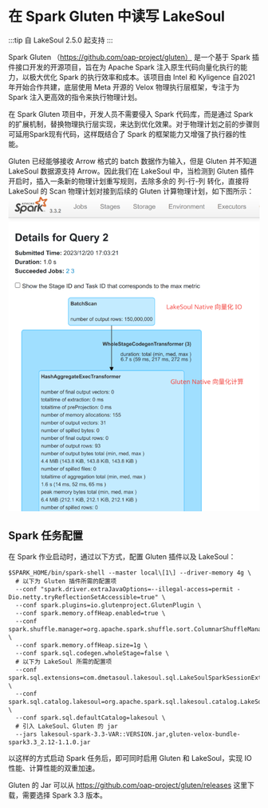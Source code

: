# 在 Spark Gluten 中读写 LakeSoul

:::tip
自 LakeSoul 2.5.0 起支持
:::

Spark Gluten （https://github.com/oap-project/gluten） 是一个基于 Spark 插件接口开发的开源项目，旨在为 Apache Spark 注入原生代码向量化执行的能力，以极大优化 Spark 的执行效率和成本。该项目由 Intel 和 Kyligence 自2021年开始合作共建，底层使用 Meta 开源的 Velox 物理执行层框架，专注于为 Spark 注入更高效的指令来执行物理计划。

在 Spark Gluten 项目中，开发人员不需要侵入 Spark 代码库，而是通过 Spark 的扩展机制，替换物理执行层实现，来达到优化效果。对于物理计划之前的步骤则可延用Spark现有代码，这样既结合了 Spark 的框架能力又增强了执行器的性能。

Gluten 已经能够接收 Arrow 格式的 batch 数据作为输入，但是 Gluten 并不知道 LakeSoul 数据源支持 Arrow。因此我们在 LakeSoul 中，当检测到 Gluten 插件开启时，插入一条新的物理计划重写规则，去除多余的 列-行-列 转化，直接将 LakeSoul 的 Scan 物理计划对接到后续的 Gluten 计算物理计划，如下图所示：
![lakesoul-gluten](lakesoul-gluten.png)

## Spark 任务配置
在 Spark 作业启动时，通过以下方式，配置 Gluten 插件以及 LakeSoul：
```shell
$SPARK_HOME/bin/spark-shell --master local\[1\] --driver-memory 4g \
  # 以下为 Gluten 插件所需的配置项
  --conf "spark.driver.extraJavaOptions=--illegal-access=permit -Dio.netty.tryReflectionSetAccessible=true" \
  --conf spark.plugins=io.glutenproject.GlutenPlugin \
  --conf spark.memory.offHeap.enabled=true \
  --conf spark.shuffle.manager=org.apache.spark.shuffle.sort.ColumnarShuffleManager \
  --conf spark.memory.offHeap.size=1g \
  --conf spark.sql.codegen.wholeStage=false \
  # 以下为 LakeSoul 所需的配置项
  --conf spark.sql.extensions=com.dmetasoul.lakesoul.sql.LakeSoulSparkSessionExtension \
  --conf spark.sql.catalog.lakesoul=org.apache.spark.sql.lakesoul.catalog.LakeSoulCatalog \
  --conf spark.sql.defaultCatalog=lakesoul \
  # 引入 LakeSoul、Gluten 的 jar
  --jars lakesoul-spark-3.3-VAR::VERSION.jar,gluten-velox-bundle-spark3.3_2.12-1.1.0.jar
```
以这样的方式启动 Spark 任务后，即可同时启用 Gluten 和 LakeSoul，实现 IO 性能、计算性能的双重加速。

Gluten 的 Jar 可以从 https://github.com/oap-project/gluten/releases 这里下载，需要选择 Spark 3.3 版本。